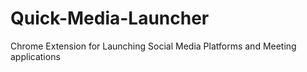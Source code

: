 # Quick-Media-Launcher
Chrome Extension for Launching Social Media Platforms and Meeting applications

